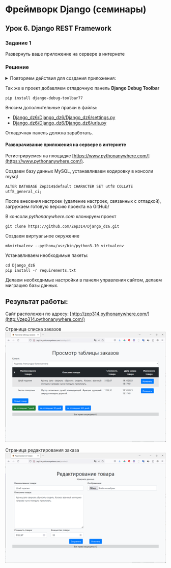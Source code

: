 # Фреймворк Django (семинары)
## Урок 6. Django REST Framework

### Задание 1
Развернуть ваше приложение на сервере в интернете

### Решение

<details>
<summary>Повторяем действия для создания приложения:</summary>
Выполняем стандартные процедуры для запуска нового приложения в новом проекте:

Устанавливаем Django:

    pip install django

Создаем проект для работы:

    django-admin startproject Django_dz6

Переходим в папку проекта:

    cd .\Django_dz6\

Создаем новое приложение в проекте:

    python manage.py startapp myapp6

Запускаем сервер проекта:

    python manage.py runserver

Редактируем файлы:

- [Django_dz6/Django_dz6/Django_dz6/settings.py](/Django_dz6/Django_dz6/settings.py)
- [Django_dz6/Django_dz6/Django_dz6/urls.py](/Django_dz6/Django_dz6/urls.py)
- [Django_dz6/Django_dz6/myapp6/urls.py](/Django_dz6/myapp6/urls.py)
- [Django_dz6/Django_dz6/myapp6/views.py](/Django_dz6/myapp6/views.py)

Создаем модель данных, в соответствие с заданием. 
Модель данных находится в файле: 

- [Django_dz6/Django_dz6/myapp6/models.py](/Django_dz6/myapp6/models.py)

Для каждой таблицы были реализованы все **CRUD** методы. Для таблицы заказов (Order) выполнена поддержка связи 
Many-to-Many с таблицей товаров (Product). 

Примеры методов находятся в пакете *commands*:

- [Django_dz6/Django_dz6/myapp6/management/commands/](/Django_dz6/myapp6/management/commands)

Создаем миграции для нашей модели данных (подготавливаем структуру базы данных для развертывания на сервере БД):

    python manage.py makemigrations myapp6

Применяем миграции (Физически создаем объекты на сервере БД):

    python manage.py migrate

После этого можно запускать команды для работы нашей модели с базой данных:

    python manage.py create_client.py
    python manage.py create_order.py
    python manage.py create_product.py
    python manage.py get_client.py 1
    python manage.py get_order.py 3
    python manage.py get_product.py 1
    python manage.py update_client.py 1
    python manage.py update_order.py 1
    python manage.py update_product.py 1
    python manage.py get_all_clients.py
    python manage.py get_all_orders.py
    python manage.py get_all_products.py
    python manage.py delete_client.py 2
    python manage.py delete_order.py 2
    python manage.py delete_product.py 2


Файл с журналом работы:

- [logs/django.log](/Django_dz6/logs/django.log) 

Для более удобной работы был написан генератор фейковых данных
 
- [Django_dz6/Django_dz6/myapp6/management/commands/gen_fake_data.py](/Django_dz6/myapp6/management/commands/gen_fake_data.py)

        python manage.py gen_fake_data 50 50 200

В файле представлений описан запрос в базу данных и вызов формы представления данных по запросу

- [Django_dz6/Django_dz6/myapp6/views.py](/Django_dz6/myapp6/views.py)

Так же были подготовлены шаблоны для отображения формы. Файлы с шаблонами:

- [Django_dz6/Django_dz6/myapp6/templates/myapp6/base.html](/Django_dz6/myapp6/templates/myapp6/base.html)
- [Django_dz6/Django_dz6/myapp6/templates/myapp6/menu.html](/Django_dz6/myapp6/templates/myapp6/menu.html)
- [Django_dz6/Django_dz6/myapp6/templates/myapp6/orders.html](/Django_dz6/myapp6/templates/myapp6/orders.html)

Для более эстетичного восприятия был добавлен [bootstrap](https://getbootstrap.com/)


Так же - создаем папку для хранения изображений, и указываем ее в настройках 

- [Django_dz6/Django_dz6/Django_dz6/settings.py](/Django_dz6/Django_dz6/settings.py)


        MEDIA_URL = '/media/'
        MEDIA_ROOT = BASE_DIR / 'myapp6/media'

В файле *urls.py* указываем маршруты к новой форме редактирования товара, и к папке, 
в которой хранятся изображения  

- [Django_dz6/Django_dz6/Django_dz6/urls.py](/Django_dz6/Django_dz6/urls.py)

Разрабатываем представление для формы создания/редактирования товара: 

- [Django_dz6/Django_dz6/myapp6/forms.py](/Django_dz6/myapp6/forms.py)

Разрабатываем шаблон для отображения формы создания/редактирования товара:

- [Django_dz6/Django_dz6/myapp6/templates/myapp6/product.html](/Django_dz6/myapp6/templates/myapp6/product.html)

В файле *views.py* описываем логику работы представления

- [Django_dz6/Django_dz6/myapp6/views.py](/Django_dz6/myapp6/views.py)

Прописываем маршрут и класс для отображения формы в файле *urls.py*

- [Django_dz6/Django_dz6/myapp6/urls.py](/Django_dz6/myapp6/urls.py)

Создаем пользователя - администратора нашего проекта

    python manage.py createsuperuser

    (venv) PS C:\Work\python\Django\Django_dz6\Django_dz6> python manage.py createsuperuser
    Имя пользователя: Admin
    Адрес электронной почты: admin@mail.ru
    Password:
    Password (again):
    Введённый пароль слишком широко распространён.
    Введённый пароль состоит только из цифр.
    Bypass password validation and create user anyway? [y/N]: y
    Superuser created successfully.
    (venv) PS C:\Work\python\Django\Django_dz6\Django_dz6>

Делаем соответствующие настройки для панели администрирования в файле 

- [Django_dz6/Django_dz6/myapp6/admin.py](/Django_dz6/myapp6/admin.py)

Заходим в панель управления, вводим заданный ранее пароль.

Далее можно управлять данными, которые находятся у нас в безе.
</details>

Так же в проект добавляем отладочную панель **Django Debug Toolbar**

    pip install django-debug-toolbar77

Вносим дополнительные правки в файлы:

- [Django_dz6/Django_dz6/Django_dz6/settings.py](/Django_dz6/Django_dz6/settings.py)
- [Django_dz6/Django_dz6/Django_dz6/urls.py](/Django_dz6/Django_dz6/urls.py)

Отладочная панель должна заработать.

#### Разворачивание приложения на сервере в интернете

Регистрируемся на площадке [https://www.pythonanywhere.com/](https://www.pythonanywhere.com/).

Создаем базу данных MySQL, устанавливаем кодировку в консоли mysql
    
    ALTER DATABASE Zep314$default CHARACTER SET utf8 COLLATE utf8_general_ci;

После внесения настроек (удаление настроек, связанных с отладкой), загружаем готовую версию проекта на GitHub/

В консоли *pythonanywhere.com* клонируем проект

    git clone https://github.com/Zep314/Django_dz6.git

Создаем виртуальное окружение

    mkvirtualenv --python=/usr/bin/python3.10 virtualenv

Устанавливаем необходимые пакеты:

    cd Django_dz6
    pip install -r requirements.txt

Делаем необходимые настройки в панели управления сайтом, делаем миграцию базы данных.

## Результат работы:

Сайт расположен по адресу: [http://zep314.pythonanywhere.com/](http://zep314.pythonanywhere.com/)

Страница списка заказов
![screen1.png](screen1.png)

Страница редактирования заказа
![screen2.png](screen2.png)
